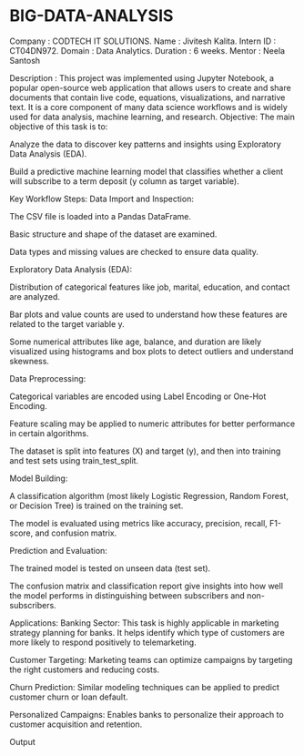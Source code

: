 # BIG-DATA-ANALYSIS
Company : CODTECH IT SOLUTIONS.
Name : Jivitesh Kalita.
Intern ID : CT04DN972.
Domain : Data Analytics.
Duration : 6 weeks.
Mentor : Neela Santosh

Description : 
This project was implemented using Jupyter Notebook, a popular open-source web application that allows users to create and share documents that contain live code, equations, visualizations, and narrative text. It is a core component of many data science workflows and is widely used for data analysis, machine learning, and research.
Objective:
The main objective of this task is to:

Analyze the data to discover key patterns and insights using Exploratory Data Analysis (EDA).

Build a predictive machine learning model that classifies whether a client will subscribe to a term deposit (y column as target variable).

Key Workflow Steps:
Data Import and Inspection:

The CSV file is loaded into a Pandas DataFrame.

Basic structure and shape of the dataset are examined.

Data types and missing values are checked to ensure data quality.

Exploratory Data Analysis (EDA):

Distribution of categorical features like job, marital, education, and contact are analyzed.

Bar plots and value counts are used to understand how these features are related to the target variable y.

Some numerical attributes like age, balance, and duration are likely visualized using histograms and box plots to detect outliers and understand skewness.

Data Preprocessing:

Categorical variables are encoded using Label Encoding or One-Hot Encoding.

Feature scaling may be applied to numeric attributes for better performance in certain algorithms.

The dataset is split into features (X) and target (y), and then into training and test sets using train_test_split.

Model Building:

A classification algorithm (most likely Logistic Regression, Random Forest, or Decision Tree) is trained on the training set.

The model is evaluated using metrics like accuracy, precision, recall, F1-score, and confusion matrix.

Prediction and Evaluation:

The trained model is tested on unseen data (test set).

The confusion matrix and classification report give insights into how well the model performs in distinguishing between subscribers and non-subscribers.

Applications:
Banking Sector: This task is highly applicable in marketing strategy planning for banks. It helps identify which type of customers are more likely to respond positively to telemarketing.

Customer Targeting: Marketing teams can optimize campaigns by targeting the right customers and reducing costs.

Churn Prediction: Similar modeling techniques can be applied to predict customer churn or loan default.

Personalized Campaigns: Enables banks to personalize their approach to customer acquisition and retention.


Output

